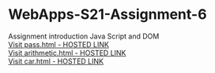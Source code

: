 # WebApps-S21-Assignment-6

Assignment introduction Java Script and DOM
<br>
<a href="https://44-563-web-apps-s21.github.io/webapps-s21-assignment-6-DasariSwapna/pass.html">
Visit pass.html - HOSTED LINK</a>
<br>
<a href="https://44-563-web-apps-s21.github.io/webapps-s21-assignment-6-DasariSwapna/arithmetic.html">
Visit arithmetic.html - HOSTED LINK</a>
<br>
<a href="https://44-563-web-apps-s21.github.io/webapps-s21-assignment-6-DasariSwapna/car.html">
Visit car.html - HOSTED LINK</a>
